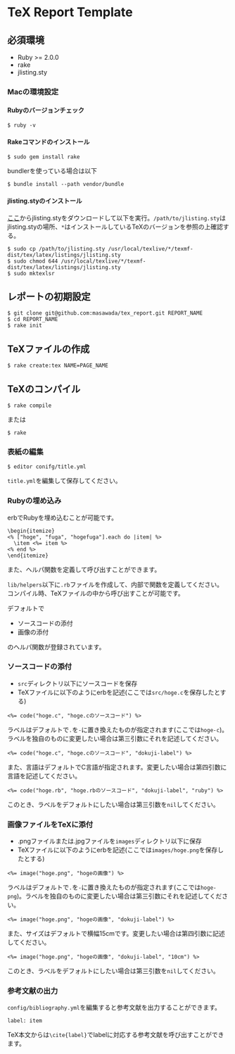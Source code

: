 TeX Report Template
===================

##  必須環境

* Ruby >= 2.0.0
* rake
* jlisting.sty

### Macの環境設定
#### Rubyのバージョンチェック
```
$ ruby -v
```

#### Rakeコマンドのインストール
```
$ sudo gem install rake
```

bundlerを使っている場合は以下

```
$ bundle install --path vendor/bundle
```

#### jlisting.styのインストール
[ここ](http://prdownloads.sourceforge.jp/mytexpert/26068/jlisting.sty.bz2)からjlisting.styをダウンロードして以下を実行。`/path/to/jlisting.sty`はjlisting.styの場所、`*`はインストールしているTeXのバージョンを参照の上確認する。

```
$ sudo cp /path/to/jlisting.sty /usr/local/texlive/*/texmf-dist/tex/latex/listings/jlisting.sty
$ sudo chmod 644 /usr/local/texlive/*/texmf-dist/tex/latex/listings/jlisting.sty
$ sudo mktexlsr
```

## レポートの初期設定
```
$ git clone git@github.com:masawada/tex_report.git REPORT_NAME
$ cd REPORT_NAME
$ rake init
```

## TeXファイルの作成
```
$ rake create:tex NAME=PAGE_NAME
```

## TeXのコンパイル
```
$ rake compile
```

または

```
$ rake
```

### 表紙の編集
```
$ editor conifg/title.yml
```

`title.yml`を編集して保存してください。

### Rubyの埋め込み
erbでRubyを埋め込むことが可能です。

```
\begin{itemize}
<% ["hoge", "fuga", "hogefuga"].each do |item| %>
  \item <%= item %>
<% end %>
\end{itemize}
```

また、ヘルパ関数を定義して呼び出すことができます。

`lib/helpers`以下に`.rb`ファイルを作成して、内部で関数を定義してください。コンパイル時、TeXファイルの中から呼び出すことが可能です。

デフォルトで

* ソースコードの添付
* 画像の添付

のヘルパ関数が登録されています。

### ソースコードの添付
* `src`ディレクトリ以下にソースコードを保存
* TeXファイルに以下のようにerbを記述(ここでは`src/hoge.c`を保存したとする)

```erb
<%= code("hoge.c", "hoge.cのソースコード") %>
```

ラベルはデフォルトで`.`を`-`に置き換えたものが指定されます(ここでは`hoge-c`)。ラベルを独自のものに変更したい場合は第三引数にそれを記述してください。

```erb
<%= code("hoge.c", "hoge.cのソースコード", "dokuji-label") %>
```

また、言語はデフォルトでC言語が指定されます。変更したい場合は第四引数に言語を記述してください。

```erb
<%= code("hoge.rb", "hoge.rbのソースコード", "dokuji-label", "ruby") %>
```

このとき、ラベルをデフォルトにしたい場合は第三引数を`nil`してください。

### 画像ファイルをTeXに添付
* .pngファイルまたは.jpgファイルを`images`ディレクトリ以下に保存
* TeXファイルに以下のようにerbを記述(ここでは`images/hoge.png`を保存したとする)

```erb
<%= image("hoge.png", "hogeの画像") %>
```

ラベルはデフォルトで`.`を`-`に置き換えたものが指定されます(ここでは`hoge-png`)。ラベルを独自のものに変更したい場合は第三引数にそれを記述してください。

```erb
<%= image("hoge.png", "hogeの画像", "dokuji-label") %>
```

また、サイズはデフォルトで横幅15cmです。変更したい場合は第四引数に記述してください。

```erb
<%= image("hoge.png", "hogeの画像", "dokuji-label", "10cm") %>
```

このとき、ラベルをデフォルトにしたい場合は第三引数を`nil`してください。

### 参考文献の出力
`config/bibliography.yml`を編集すると参考文献を出力することができます。

```
label: item
```

TeX本文からは`\cite{label}`でlabelに対応する参考文献を呼び出すことができます。
